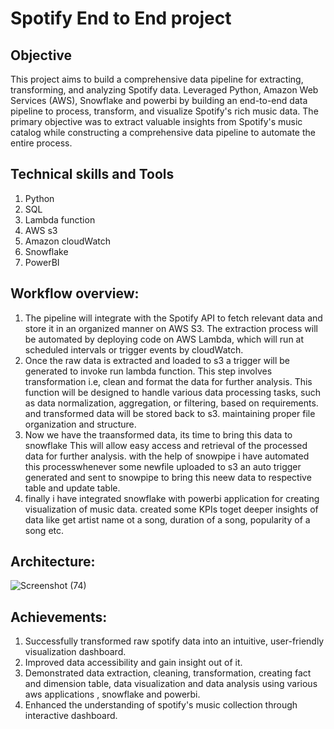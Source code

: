 # Spotify End to End project

## Objective
This project aims to build a comprehensive data pipeline for extracting, transforming, and analyzing Spotify data. Leveraged Python, Amazon Web Services (AWS), Snowflake and powerbi by building an end-to-end data pipeline to process, transform, and visualize Spotify's rich music data. The primary objective was to extract valuable insights from Spotify's  music catalog while constructing a comprehensive data pipeline to automate the entire process.

## Technical skills and Tools
1. Python
2. SQL
3. Lambda function
4. AWS s3
5. Amazon cloudWatch
6. Snowflake
7. PowerBI

## Workflow overview:
1. The pipeline will integrate with the Spotify API to fetch relevant data and store it in an organized manner on AWS S3. The extraction 
   process will be automated by deploying code on AWS Lambda, which will run at scheduled intervals or trigger events by cloudWatch.
2. Once the raw data is extracted and loaded to s3 a trigger will be generated to invoke run lambda function. This step involves 
   transformation i.e, clean and format the data for further analysis. This function will be designed to handle various data processing 
   tasks, such as data normalization, aggregation, or filtering, based on requirements. and transformed data will be stored back to s3.
   maintaining proper file organization and structure. 
3. Now we have the traansformed data, its time to bring this data to snowflake This will allow easy access and retrieval of the processed 
   data for further analysis. with the help of snowpipe i have automated this processwhenever some newfile uploaded to s3 an auto trigger 
   generated and sent to snowpipe to bring this neew data to respective table and update table.
4. finally i have integrated snowflake with powerbi application for creating visualization of music data. created some KPIs toget deeper 
   insights of data like get artist name ot a song, duration of a song, popularity of a song etc.

## Architecture:
![Screenshot (74)](https://github.com/rockraj999/Visualizations/assets/121096737/1cf6f815-568d-4bfb-990a-d3b6f61d3f4a)

## Achievements:
1. Successfully transformed raw spotify data into an intuitive, user-friendly visualization dashboard.
2. Improved data accessibility and gain insight out of it.
3. Demonstrated data extraction, cleaning, transformation, creating fact and dimension table, data visualization and data analysis using 
   various aws applications , snowflake and powerbi. 
4. Enhanced the understanding of spotify's music collection through interactive dashboard.







 
